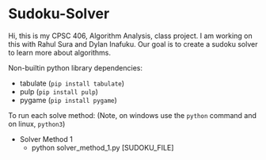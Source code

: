 # Sudoku-Solver
Hi, this is my CPSC 406, Algorithm Analysis, class project. I am working on this with Rahul Sura and Dylan Inafuku. Our goal is to create a sudoku solver to learn more about algorithms.

Non-builtin python library dependencies:
- tabulate (`pip install tabulate`)
- pulp (`pip install pulp`)
- pygame (`pip install pygame`)

To run each solve method:
(Note, on windows use the `python` command and on linux, `python3`)
- Solver Method 1
    - python solver_method_1.py [SUDOKU_FILE]
